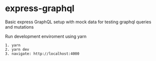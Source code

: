 # express-graphql

Basic express GraphQL setup with mock data for testing graphql queries and mutations

Run development enviroment using yarn

```
1. yarn
2. yarn dev
3. navigate: http://localhost:4000
```
